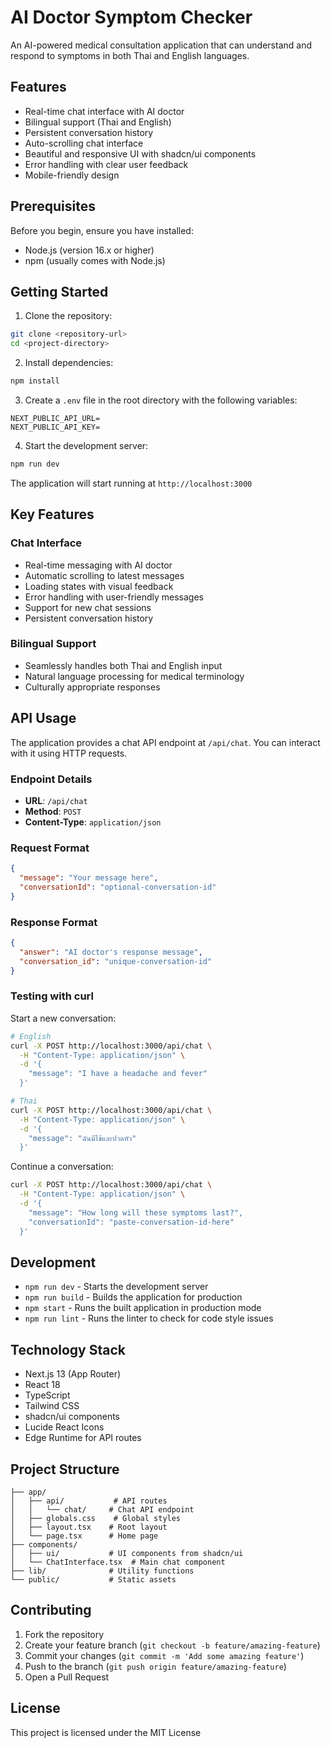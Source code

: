 # AI Doctor Symptom Checker

An AI-powered medical consultation application that can understand and respond to symptoms in both Thai and English languages.

## Features

- Real-time chat interface with AI doctor
- Bilingual support (Thai and English)
- Persistent conversation history
- Auto-scrolling chat interface
- Beautiful and responsive UI with shadcn/ui components
- Error handling with clear user feedback
- Mobile-friendly design

## Prerequisites

Before you begin, ensure you have installed:
- Node.js (version 16.x or higher)
- npm (usually comes with Node.js)

## Getting Started

1. Clone the repository:
```bash
git clone <repository-url>
cd <project-directory>
```

2. Install dependencies:
```bash
npm install
```

3. Create a `.env` file in the root directory with the following variables:
```env
NEXT_PUBLIC_API_URL=
NEXT_PUBLIC_API_KEY=
```

4. Start the development server:
```bash
npm run dev
```

The application will start running at `http://localhost:3000`

## Key Features

### Chat Interface
- Real-time messaging with AI doctor
- Automatic scrolling to latest messages
- Loading states with visual feedback
- Error handling with user-friendly messages
- Support for new chat sessions
- Persistent conversation history

### Bilingual Support
- Seamlessly handles both Thai and English input
- Natural language processing for medical terminology
- Culturally appropriate responses

## API Usage

The application provides a chat API endpoint at `/api/chat`. You can interact with it using HTTP requests.

### Endpoint Details

- **URL**: `/api/chat`
- **Method**: `POST`
- **Content-Type**: `application/json`

### Request Format

```json
{
  "message": "Your message here",
  "conversationId": "optional-conversation-id"
}
```

### Response Format

```json
{
  "answer": "AI doctor's response message",
  "conversation_id": "unique-conversation-id"
}
```

### Testing with curl

Start a new conversation:
```bash
# English
curl -X POST http://localhost:3000/api/chat \
  -H "Content-Type: application/json" \
  -d '{
    "message": "I have a headache and fever"
  }'

# Thai
curl -X POST http://localhost:3000/api/chat \
  -H "Content-Type: application/json" \
  -d '{
    "message": "ฉันมีไข้และปวดหัว"
  }'
```

Continue a conversation:
```bash
curl -X POST http://localhost:3000/api/chat \
  -H "Content-Type: application/json" \
  -d '{
    "message": "How long will these symptoms last?",
    "conversationId": "paste-conversation-id-here"
  }'
```

## Development

- `npm run dev` - Starts the development server
- `npm run build` - Builds the application for production
- `npm start` - Runs the built application in production mode
- `npm run lint` - Runs the linter to check for code style issues

## Technology Stack

- Next.js 13 (App Router)
- React 18
- TypeScript
- Tailwind CSS
- shadcn/ui components
- Lucide React Icons
- Edge Runtime for API routes

## Project Structure

```
├── app/
│   ├── api/           # API routes
│   │   └── chat/     # Chat API endpoint
│   ├── globals.css    # Global styles
│   ├── layout.tsx    # Root layout
│   └── page.tsx      # Home page
├── components/
│   ├── ui/           # UI components from shadcn/ui
│   └── ChatInterface.tsx  # Main chat component
├── lib/              # Utility functions
└── public/           # Static assets
```

## Contributing

1. Fork the repository
2. Create your feature branch (`git checkout -b feature/amazing-feature`)
3. Commit your changes (`git commit -m 'Add some amazing feature'`)
4. Push to the branch (`git push origin feature/amazing-feature`)
5. Open a Pull Request

## License

This project is licensed under the MIT License